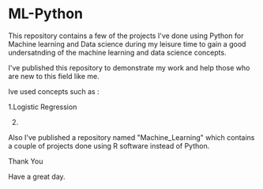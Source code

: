 # ML-Python

This repository contains a few of the projects I've done using Python for Machine learning and Data science during my leisure time to gain a good undersatnding of the machine learning and data science concepts.

I've published this repository to demonstrate my work and help those who are new to this field like me.

Ive used concepts such as :

1.Logistic Regression

2.

Also I've published a repository named "Machine_Learning" which contains a couple of projects done using R software instead of Python.

Thank You

Have a great day.
